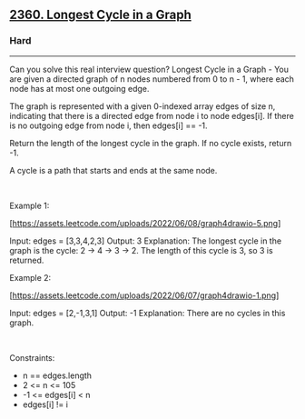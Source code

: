 <h2><a href="https://leetcode.com/problems/longest-cycle-in-a-graph/">2360. Longest Cycle in a Graph</a></h2><h3>Hard</h3><hr>Can you solve this real interview question? Longest Cycle in a Graph - You are given a directed graph of n nodes numbered from 0 to n - 1, where each node has at most one outgoing edge.

The graph is represented with a given 0-indexed array edges of size n, indicating that there is a directed edge from node i to node edges[i]. If there is no outgoing edge from node i, then edges[i] == -1.

Return the length of the longest cycle in the graph. If no cycle exists, return -1.

A cycle is a path that starts and ends at the same node.

 

Example 1:

[https://assets.leetcode.com/uploads/2022/06/08/graph4drawio-5.png]


Input: edges = [3,3,4,2,3]
Output: 3
Explanation: The longest cycle in the graph is the cycle: 2 -> 4 -> 3 -> 2.
The length of this cycle is 3, so 3 is returned.


Example 2:

[https://assets.leetcode.com/uploads/2022/06/07/graph4drawio-1.png]


Input: edges = [2,-1,3,1]
Output: -1
Explanation: There are no cycles in this graph.


 

Constraints:

 * n == edges.length
 * 2 <= n <= 105
 * -1 <= edges[i] < n
 * edges[i] != i